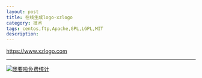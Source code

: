 ```yaml
---
layout: post
title: 在线生成logo-xzlogo
category: 技术
tags: centos,ftp,Apache,GPL,LGPL,MIT
description: 
---
```


https://www.xzlogo.com




---


<script language="javascript" type="text/javascript" src="//js.users.51.la/19176892.js"></script>
<noscript><a href="//www.51.la/?19176892" target="_blank"><img alt="&#x6211;&#x8981;&#x5566;&#x514D;&#x8D39;&#x7EDF;&#x8BA1;" src="//img.users.51.la/19176892.asp" style="border:none" /></a></noscript>

